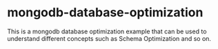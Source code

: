 # mongodb-database-optimization
This is a mongodb database optimization example that can be used to understand different concepts such as Schema Optimization and so on.
